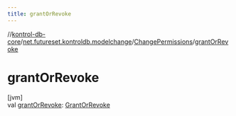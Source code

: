 ```yaml
---
title: grantOrRevoke
---
```

//[kontrol-db-core](../../../index.html)/[net.futureset.kontroldb.modelchange](../index.html)/[ChangePermissions](index.html)/[grantOrRevoke](grant-or-revoke.html)



# grantOrRevoke



[jvm]\
val [grantOrRevoke](grant-or-revoke.html): [GrantOrRevoke](../-grant-or-revoke/index.html)




